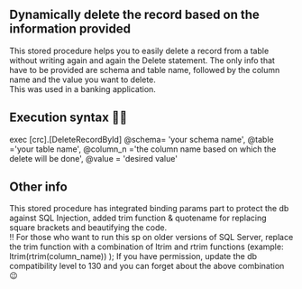## Dynamically delete the record based on the information provided 

This stored procedure helps you to easily delete a record from a table without writing again and again the Delete statement. The only info that have to be provided are schema and table name, followed by the column name and the value you want to delete.<br />
This was used in a banking application.

## Execution syntax 👩‍💻

exec [crc].[DeleteRecordById] @schema= 'your schema name', @table ='your table name', @column_n ='the column name based on which the delete will be done', @value = 'desired value'

## Other info

This stored procedure has integrated binding params part to protect the db against SQL Injection, added trim function & quotename for replacing square brackets and beautifying the code.
<br />
‼ For those who want to run this sp on older versions of SQL Server, replace the trim function with a combination of ltrim and rtrim functions (example: ltrim(rtrim(column_name)) );
If you have permission, update the db compatibility level to 130 and you can forget about the above combination 😉

